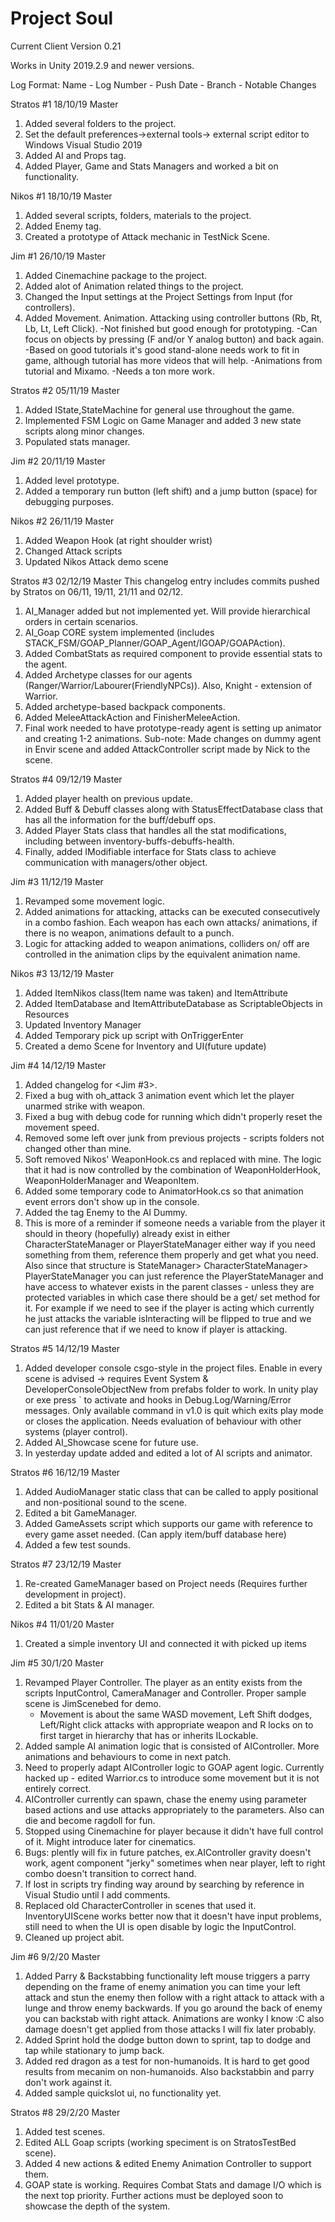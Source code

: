 # Project Soul

Current Client Version 0.21

Works in Unity 2019.2.9 and newer versions.

Log Format: Name - Log Number - Push Date - Branch - Notable Changes

Stratos #1 18/10/19 Master 
1) Added several folders to the project.
2) Set the default preferences->external tools-> external script editor to Windows Visual Studio 2019
3) Added AI and Props tag.
4) Added Player, Game and Stats Managers and worked a bit on functionality.

Nikos #1 18/10/19 Master 
1) Added several scripts, folders, materials to the project.
2) Added Enemy tag.
3) Created a prototype of Attack mechanic in TestNick Scene.

Jim #1 26/10/19 Master
1) Added Cinemachine package to the project.
2) Added alot of Animation related things to the project.
3) Changed the Input settings at the Project Settings from Input (for controllers).
4) Added Movement. Animation. Attacking using controller buttons (Rb, Rt, Lb, Lt, Left Click). 
 -Not finished but good enough for prototyping.
 -Can focus on objects by pressing (F and/or Y analog button) and back again.
 -Based on good tutorials it's good stand-alone needs work to fit in game, although tutorial has more videos that will help.
 -Animations from tutorial and Mixamo.
 -Needs a ton more work.
 
Stratos #2 05/11/19 Master
1) Added IState,StateMachine for general use throughout the game.
2) Implemented FSM Logic on Game Manager and added 3 new state scripts along minor changes.
3) Populated stats manager.

Jim #2 20/11/19 Master
1) Added level prototype.
2) Added a temporary run button (left shift) and a jump button (space) for debugging purposes.

Nikos #2 26/11/19 Master 
1) Added Weapon Hook (at right shoulder wrist)
2) Changed Attack scripts
3) Updated Nikos Attack demo scene

Stratos #3 02/12/19 Master
This changelog entry includes commits pushed by Stratos on 06/11, 19/11, 21/11 and 02/12.
1) AI_Manager added but not implemented yet. Will provide hierarchical orders in certain scenarios.
2) AI_Goap CORE system implemented (includes STACK_FSM/GOAP_Planner/GOAP_Agent/IGOAP/GOAPAction).
3) Added CombatStats as required component to provide essential stats to the agent.
4) Added Archetype classes for our agents (Ranger/Warrior/Labourer(FriendlyNPCs)). Also, Knight - extension of Warrior.
5) Added archetype-based backpack components.
6) Added MeleeAttackAction and FinisherMeleeAction.
7) Final work needed to have prototype-ready agent is setting up animator and creating 1-2 animations.
Sub-note: Made changes on dummy agent in Envir scene and added AttackController script made by Nick to the scene.

Stratos #4 09/12/19 Master
1) Added player health on previous update.
2) Added Buff & Debuff classes along with StatusEffectDatabase class that has all the information for the buff/debuff ops.
3) Added Player Stats class that handles all the stat modifications, including between inventory-buffs-debuffs-health.
4) Finally, added IModifiable interface for Stats class to achieve communication with managers/other object. 

Jim #3 11/12/19 Master
1) Revamped some movement logic.
2) Added animations for attacking, attacks can be executed consecutively in a combo fashion. Each weapon has each own attacks/ animations,
	if there is no weapon, animations default to a punch.
3) Logic for attacking added to weapon animations, colliders on/ off are controlled in the animation clips by the equivalent animation name.

Nikos #3 13/12/19 Master 
1) Added ItemNikos class(Item name was taken) and ItemAttribute
2) Added ItemDatabase and ItemAttributeDatabase as ScriptableObjects in Resources
3) Updated Inventory Manager
4) Added Temporary pick up script with OnTriggerEnter
5) Created a demo Scene for Inventory and UI(future update)

Jim #4 14/12/19 Master
1) Added changelog for <Jim #3>.
2) Fixed a bug with oh_attack 3 animation event which let the player unarmed strike with weapon.
3) Fixed a bug with debug code for running which didn't properly reset the movement speed.
4) Removed some left over junk from previous projects - scripts folders not changed other than mine.
5) Soft removed Nikos' WeaponHook.cs and replaced with mine. The logic that it had is now controlled by the combination of WeaponHolderHook, WeaponHolderManager and WeaponItem.
6) Added some temporary code to AnimatorHook.cs so that animation event errors don't show up in the console.
7) Added the tag Enemy to the AI Dummy.
8) This is more of a reminder if someone needs a variable from the player it should in theory (hopefully) already exist in either CharacterStateManager or PlayerStateManager
	either way if you need something from them, reference them properly and get what you need. Also since that structure is StateManager> CharacterStateManager> PlayerStateManager
	you can just reference the PlayerStateManager and have access to whatever exists in the parent classes - unless they are protected variables in which case there should be a 
	get/ set method for it. For example if we need to see if the player is acting which currently he just attacks the variable isInteracting will be flipped to true and we can just reference
	that if we need to know if player is attacking.

Stratos #5 14/12/19 Master
1) Added developer console csgo-style in the project files. Enable in every scene is advised -> requires Event System & DeveloperConsoleObjectNew 
from prefabs folder to work. In unity play or exe press ` to activate and hooks in Debug.Log/Warning/Error messages. Only available command in v1.0 
is quit which exits play mode or closes the application. Needs evaluation of behaviour with other systems (player control).
2) Added AI_Showcase scene for future use.
3) In yesterday update added and edited a lot of AI scripts and animator.

Stratos #6 16/12/19 Master
1) Added AudioManager static class that can be called to apply positional and non-positional sound to the scene.
2) Edited a bit GameManager.
3) Added GameAssets script which supports our game with reference to every game asset needed. (Can apply item/buff database here)
4) Added a few test sounds.

Stratos #7 23/12/19 Master
1) Re-created GameManager based on Project needs (Requires further development in project).
2) Edited a bit Stats & AI manager.

Nikos #4 11/01/20 Master 
1) Created a simple inventory UI and connected it with picked up items

Jim #5 30/1/20 Master
1) Revamped Player Controller. The player as an entity exists from the scripts InputControl, CameraManager and Controller. Proper sample scene is JimScenebed for demo.
	- Movement is about the same WASD movement, Left Shift dodges, Left/Right click attacks with appropriate weapon and R locks on to first target in hierarchy that has or inherits ILockable.
2) Added sample AI animation logic that is consisted of AIController. More animations and behaviours to come in next patch.
3) Need to properly adapt AIController logic to GOAP agent logic. Currently hacked up - edited Warrior.cs to introduce some movement but it is not entirely correct.
4) AIController currently can spawn, chase the enemy using parameter based actions and use attacks appropriately to the parameters. Also can die and become ragdoll for fun.
5) Stopped using Cinemachine for player because it didn't have full control of it. Might introduce later for cinematics.
6) Bugs: plently will fix in future patches, ex.AIController gravity doesn't work, agent component "jerky" sometimes when near player, left to right combo doesn't transition to correct hand.
7) If lost in scripts try finding way around by searching by reference in Visual Studio until I add comments.
8) Replaced old CharacterController in scenes that used it. InventoryUIScene works better now that it doesn't have input problems, still need to when the UI is open disable by logic the InputControl. 
9) Cleaned up project abit.

Jim #6 9/2/20 Master
1) Added Parry & Backstabbing functionality left mouse triggers a parry depending on the frame of enemy animation you can time your left attack and stun the enemy then follow with a right attack to
	attack with a lunge and throw enemy backwards. If you go around the back of enemy you can backstab with right attack. Animations are wonky I know :C also damage doesn't get applied from those attacks
	I will fix later probably.
2) Added Sprint hold the dodge button down to sprint, tap to dodge and tap while stationary to jump back.
3) Added red dragon as a test for non-humanoids. It is hard to get good results from mecanim on non-humanoids. Also backstabbin and parry don't work against it.
4) Added sample quickslot ui, no functionality yet.

Stratos #8 29/2/20 Master
1) Added test scenes.
2) Edited ALL Goap scripts (working speciment is on StratosTestBed scene).
3) Added 4 new actions & edited Enemy Animation Controller to support them.
4) GOAP state is working. Requires Combat Stats and damage I/O which is the next top priority. Further actions must be deployed soon to showcase the depth of the system.